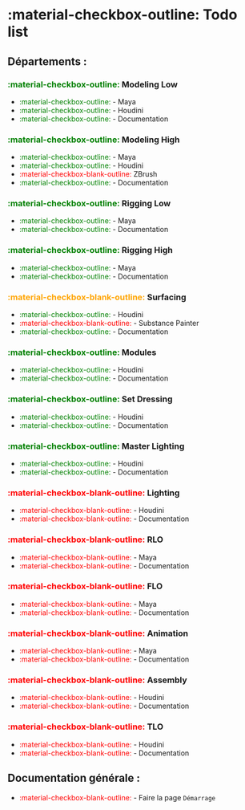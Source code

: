 # :material-checkbox-outline: Todo list



## Départements :

### <font color="green">:material-checkbox-outline:</font> Modeling Low
- <font color="green">:material-checkbox-outline:</font> - Maya
- <font color="green">:material-checkbox-outline:</font> - Houdini
- <font color="green">:material-checkbox-outline:</font> - Documentation


### <font color="green">:material-checkbox-outline:</font> Modeling High
- <font color="green">:material-checkbox-outline:</font> - Maya
- <font color="green">:material-checkbox-outline:</font> - Houdini
- <font color="red">:material-checkbox-blank-outline:</font> ZBrush
- <font color="green">:material-checkbox-outline:</font> - Documentation

### <font color="green">:material-checkbox-outline:</font> Rigging Low
- <font color="green">:material-checkbox-outline:</font> - Maya
- <font color="green">:material-checkbox-outline:</font> - Documentation

### <font color="green">:material-checkbox-outline:</font> Rigging High
- <font color="green">:material-checkbox-outline:</font> - Maya
- <font color="green">:material-checkbox-outline:</font> - Documentation

### <font color="orange">:material-checkbox-blank-outline:</font> Surfacing
- <font color="green">:material-checkbox-outline:</font> - Houdini
- <font color="red">:material-checkbox-blank-outline:</font> - Substance Painter
- <font color="green">:material-checkbox-outline:</font> - Documentation

### <font color="green">:material-checkbox-outline:</font> Modules
- <font color="green">:material-checkbox-outline:</font> - Houdini
- <font color="green">:material-checkbox-outline:</font> - Documentation

### <font color="green">:material-checkbox-outline:</font> Set Dressing
- <font color="green">:material-checkbox-outline:</font> - Houdini
- <font color="green">:material-checkbox-outline:</font> - Documentation

### <font color="green">:material-checkbox-outline:</font> Master Lighting
- <font color="green">:material-checkbox-outline:</font> - Houdini
- <font color="green">:material-checkbox-outline:</font> - Documentation

### <font color="red">:material-checkbox-blank-outline:</font> Lighting
- <font color="red">:material-checkbox-blank-outline:</font> - Houdini
- <font color="red">:material-checkbox-blank-outline:</font> - Documentation

### <font color="red">:material-checkbox-blank-outline:</font> RLO
- <font color="red">:material-checkbox-blank-outline:</font> - Maya
- <font color="red">:material-checkbox-blank-outline:</font> - Documentation

### <font color="red">:material-checkbox-blank-outline:</font> FLO
- <font color="red">:material-checkbox-blank-outline:</font> - Maya
- <font color="red">:material-checkbox-blank-outline:</font> - Documentation

### <font color="red">:material-checkbox-blank-outline:</font> Animation
- <font color="red">:material-checkbox-blank-outline:</font> - Maya
- <font color="red">:material-checkbox-blank-outline:</font> - Documentation

### <font color="red">:material-checkbox-blank-outline:</font> Assembly
- <font color="red">:material-checkbox-blank-outline:</font> - Houdini
- <font color="red">:material-checkbox-blank-outline:</font> - Documentation

### <font color="red">:material-checkbox-blank-outline:</font> TLO
- <font color="red">:material-checkbox-blank-outline:</font> - Houdini
- <font color="red">:material-checkbox-blank-outline:</font> - Documentation






## Documentation générale :


- <font color="red">:material-checkbox-blank-outline:</font> - Faire la page `Démarrage`